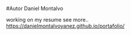 #Autor Daniel Montalvo

working on my resume
see more..
https://danielmontalvoyanez.github.io/portafolio/

